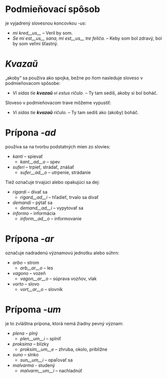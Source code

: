 # Podmieňovací spôsob

je vyjadrený slovesnou koncovkou *-us*:

- *mi kred__us__* – Veril by som.
- *Se mi est__us__ sana, mi est__us__ tre feliĉa.* – Keby som bol zdravý, bol by som veľmi šťastný.


# *Kvazaŭ*

„akoby“ sa používa ako spojka, bežne po ňom nasleduje sloveso v podmieňovacom spôsobe:

- *Vi sidas tie __kvazaŭ__ vi estus riĉulo.* – Ty tam sedíš, akoby si bol boháč.

Sloveso v podmieňovacom trave môžeme vypustiť:

- *Vi sidas tie __kvazaŭ__ riĉulo.* – Ty tam sedíš ako (akoby) boháč.


# Prípona *-ad*

používa sa na tvorbu podstatných mien zo slovies:

- *kanti* – spievať
	- *kant__ad__o* – spev
- *suferi* – trpieť, strádať, znášať
	- *sufer__ad__o* – utrpenie, strádanie

Tiež označuje trvajúci alebo opakujúci sa dej:

- *rigardi* – dívať sa
	- *rigard__ad__i* – hľadieť, trvalo sa dívať
- *demandi* – pýtať sa
	- *demand__ad__i* – vypytovať sa
- *informo* – informácia
	- *inform__ad__o* – informovanie


# Prípona *-ar*

označuje nadradenú významovú jednotku alebo súhrn:

- *arbo* – strom
	- *arb__ar__o* – les
- *vagono* – vozeň
	- *vagon__ar__o* – súprava vozňov, vlak
- *vorto* – slovo
	- *vort__ar__o* – slovník
 

# Prípoma *-um*

je to zvláštna prípona, ktorá nemá žiadny pevný význam:

- *plena* – plný
	-  *plen__um__i* – splniť
- *proksima* – blízky 
	-  *proksim__um__e* – zhruba, okolo, približne
- *suno* – slnko
	- *sun__um__i* – opaľovať sa
- *malvarma* - studený
	- *malvarm__um__i* – nachladnúť
 
